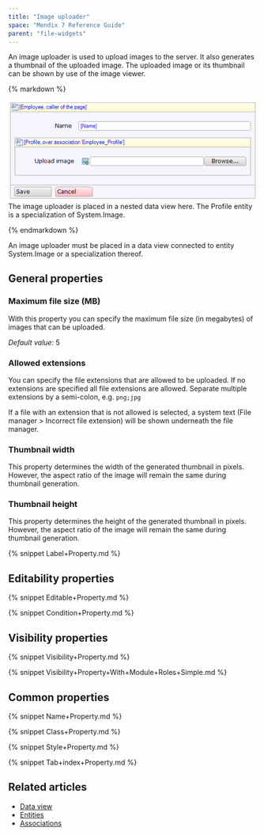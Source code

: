 ```yaml
---
title: "Image uploader"
space: "Mendix 7 Reference Guide"
parent: "file-widgets"
---
```



An image uploader is used to upload images to the server. It also generates a thumbnail of the uploaded image. The uploaded image or its thumbnail can be shown by use of the image viewer.

<div class="alert alert-info">{% markdown %}

![](attachments/16713874/16843989.png)
The image uploader is placed in a nested data view here. The Profile entity is a specialization of System.Image.

{% endmarkdown %}</div>

An image uploader must be placed in a data view connected to entity System.Image or a specialization thereof.

## General properties

### Maximum file size (MB)

With this property you can specify the maximum file size (in megabytes) of images that can be uploaded.

_Default value:_ 5

### Allowed extensions

You can specify the file extensions that are allowed to be uploaded. If no extensions are specified all file extensions are allowed. Separate multiple extensions by a semi-colon, e.g. `png;jpg`

If a file with an extension that is not allowed is selected, a system text (File manager > Incorrect file extension) will be shown underneath the file manager.

### Thumbnail width

This property determines the width of the generated thumbnail in pixels. However, the aspect ratio of the image will remain the same during thumbnail generation.

### Thumbnail height

This property determines the height of the generated thumbnail in pixels. However, the aspect ratio of the image will remain the same during thumbnail generation.

{% snippet Label+Property.md %}

## Editability properties

{% snippet Editable+Property.md %}

{% snippet Condition+Property.md %}

## Visibility properties

{% snippet Visibility+Property.md %}

{% snippet Visibility+Property+With+Module+Roles+Simple.md %}

## Common properties

{% snippet Name+Property.md %}

{% snippet Class+Property.md %}

{% snippet Style+Property.md %}

{% snippet Tab+index+Property.md %}

## Related articles

*   [Data view](data-view)
*   [Entities](entities)
*   [Associations](associations)
